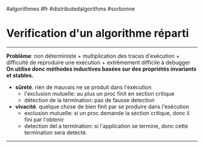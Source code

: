#algorithmes #fr #distributedalgorithms #sorbonne
# Verification d'un algorithme réparti
---
**Problème**: non déterministe
	+ multiplication des traces d'exécution
	+ difficulté de reproduire une exécution
	+ extrêmement difficile à debugger
**On utilise donc méthodes inductives basées sur des propriétés invariants et stables.**

+ **sûreté**. rien de mauvais ne se produit dans l'exécution
	+ l'exclusion mutuelle: au plus un proc finit en section critique
	+ détection de la termination: pas de fausse detection
+ **vivacité**. quelque chose de bien finit par se produire dans l'exécution
	+ exclusion mutuelle: si un proc demande la section critique, donc il fini par l'obtenir
	+ detection del a termination: si l'application se termine, donc cette termination sera detecté.



---